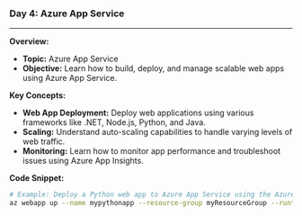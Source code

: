 ### Day 4: Azure App Service
---
**Overview:**
- **Topic:** Azure App Service
- **Objective:** Learn how to build, deploy, and manage scalable web apps using Azure App Service.

**Key Concepts:**
- **Web App Deployment:** Deploy web applications using various frameworks like .NET, Node.js, Python, and Java.
- **Scaling:** Understand auto-scaling capabilities to handle varying levels of web traffic.
- **Monitoring:** Learn how to monitor app performance and troubleshoot issues using Azure App Insights.

**Code Snippet:**
```bash
# Example: Deploy a Python web app to Azure App Service using the Azure CLI
az webapp up --name mypythonapp --resource-group myResourceGroup --runtime "PYTHON|3.8"
```